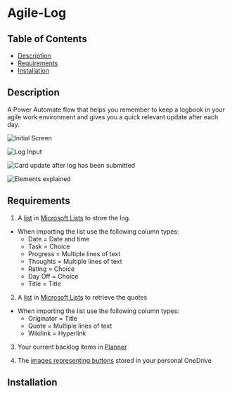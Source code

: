 # Agile-Log

## Table of Contents

- [Description](#description)
- [Requirements](#requirements)
- [Installation](#installation)

## Description

A Power Automate flow that helps you remember to keep a logbook in your agile work environment and gives you a quick relevant update after each day.


![Initial Screen](https://github.com/SocksThatRock/Agile-Log/assets/118437480/09a2b654-f9c7-412b-8a35-83edd354c212)



![Log Input](https://github.com/SocksThatRock/Agile-Log/assets/118437480/c2e40aad-4a1b-44b4-a93b-ae66abfad0e9)



![Card update after log has been submitted](https://github.com/SocksThatRock/Agile-Log/assets/118437480/b1d6b652-482d-447d-841b-4007b0ab2ff3)



![Elements explained](https://github.com/SocksThatRock/Agile-Log/assets/118437480/f4105781-51d0-460f-8167-b77c87f07145)






## Requirements

1. A [list](Lists/Logbook.csv) in [Microsoft Lists](https://www.microsoft.com/en-us/microsoft-365/microsoft-lists) to store the log.
+ When importing the list use the following column types:
  - Date = Date and time
  - Task = Choice
  - Progress = Multiple lines of text
  - Thoughts = Multiple lines of text
  - Rating = Choice
  - Day Off = Choice
  - Title = Title

2. A [list](Lists/InspirationalQuotes.csv) in [Microsoft Lists](https://www.microsoft.com/en-us/microsoft-365/microsoft-lists) to retrieve the quotes 
+ When importing the list use the following column types:
  - Originator = Title
  - Quote = Multiple lines of text
  - Wikilink = Hyperlink

3. Your current backlog items in [Planner](https://tasks.office.com/)

4. The [images representing buttons](AdaptiveCard_Buttons) stored in your personal OneDrive




## Installation



